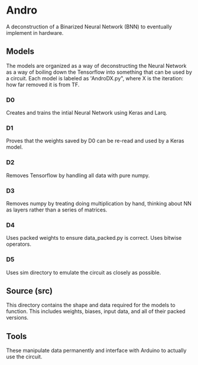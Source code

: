 # Andro
A deconstruction of a Binarized Neural Network (BNN) to eventually implement in hardware.

## Models
The models are organized as a way of deconstructing the Neural Network as a way of boiling 
down the Tensorflow into something that can be used by a circuit. Each model is labeled as
'AndroDX.py", where X is the iteration: how far removed it is from TF. 

### D0
Creates and trains the intial Neural Network using Keras and Larq. 
### D1
Proves that the weights saved by D0 can be re-read and used by a Keras model.
### D2
Removes Tensorflow by handling all data with pure numpy.
### D3
Removes numpy by treating doing multiplication by hand, thinking about NN as layers rather than
a series of matrices.
### D4
Uses packed weights to ensure data_packed.py is correct. Uses bitwise operators.
### D5
Uses sim directory to emulate the circuit as closely as possible.

## Source (src)
This directory contains the shape and data required for the models to function. This includes weights,
biases, input data, and all of their packed versions.

## Tools
These manipulate data permanently and interface with Arduino to actually use the circuit. 